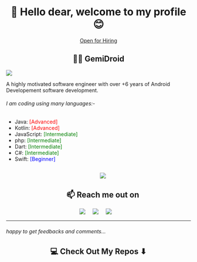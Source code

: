 <h1 align="center"> 👋 Hello dear, welcome to my profile 😊</h1>
<p align="center">  <a href="https://www.linkedin.com/in/gemidroid/">Open for Hiring</a></p> 

<h2 align="center"> 👨‍💻 GemiDroid</h2>
<p>
  <img src="https://onlinecoursetutorials.com/wp-content/uploads/2022/02/What-is-Kotlin-and-its-advantages-and-disadvantages-of-Kotlin.png"/>
</p>
<h7>A highly motivated software engineer with over +6 years of Android Developement software development.</h7>
<h6>I am coding using many languages:- </h6>

- Java:<font color ="red"> [Advanced]</font>
- Kotlin: <font color ="red">[Advanced]</font>
- JavaScript: <font color ="green">[Intermediate]</font>
- php: <font color ="green">[Intermediate]</font>
- Dart: <font color ="green">[Intermediate]</font>
- C#: <font color ="green">[Intermediate]</font>
- Swift: <font color ="blue">[Beginner]</font>
  <h2 align="center"><a href="https://github.com/GemiDroid"> <img src="https://komarev.com/ghpvc/?username=gemidroid&style=flat" /> </a> </h2>
  <h2  align="center">📫 Reach me out on</h2>

<p align="center">
  <a target="_blank"href="http://bit.ly/3PFZ2cE"><img src="https://img.shields.io/badge/linkedin-%230077B5.svg?&style=for-the-badge&logo=linkedin&logoColor=white"/></a>&nbsp;&nbsp;&nbsp;&nbsp;
  <a target="_blank"href="http://bit.ly/3NYOlRa"><img src="https://img.shields.io/badge/twitter-%231DA1F2.svg?&style=for-the-badge&logo=twitter&logoColor=white" /></a>&nbsp;&nbsp;&nbsp;&nbsp;
  <a href="mailto:eng.ahmedgemi@gmail.com?subject=Hello%20GemiDroid,%20From%20Github"><img src="https://img.shields.io/badge/gmail-%23D14836.svg?&style=for-the-badge&logo=gmail&logoColor=white" /></a>&nbsp;&nbsp;&nbsp;&nbsp;
</p>
<hr>
<h6>happy to get feedbacks and comments...</h6>

<h2  align="center">💻 Check Out My Repos ⬇ </h2>
